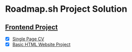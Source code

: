 # Roadmap.sh Project Solution

## [Frontend Project](https://roadmap.sh/projects?g=frontend)
- [x] [Single Page CV](https://roadmap.sh/projects/single-page-cv)
- [x] [Basic HTML Website Project](https://roadmap.sh/projects/basic-html-website)
